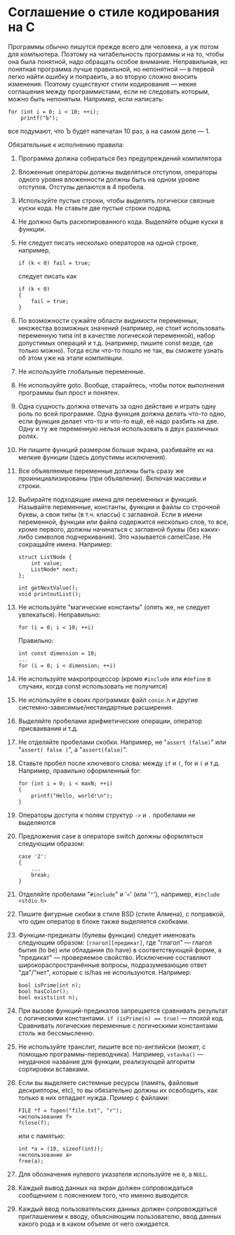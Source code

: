 # Соглашение о стиле кодирования на C

Программы обычно пишутся прежде всего для человека, а уж потом для компьютера. Поэтому на читабельность программы и на то, чтобы она была понятной, надо обращать особое внимание. Неправильная, но понятная программа лучше правильной, но непонятной — в первой легко найти ошибку и поправить, а во вторую сложно вносить изменения. Поэтому существуют стили кодирования — некие соглашения между программистами, если не следовать которым, можно быть непонятым. Например, если написать:

```
for (int i = 0; i < 10; ++i);
    printf("Ъ");
```

все подумают, что Ъ будет напечатан 10 раз, а на самом деле — 1.

Обязательные к исполнению правила:

1. Программа должна собираться без предупреждений компилятора
1. Вложенные операторы должны выделяться отступом, операторы одного уровня вложенности должны быть на одном уровне отступов. Отступы делаются в 4 пробела.
1. Используйте пустые строки, чтобы выделять логически связные куски кода. Не ставьте две пустые строки подряд.
1. Не должно быть раскопированного кода. Выделяйте общие куски в функции.
1. Не следует писать несколько операторов на одной строке, например,
    ```
    if (k < 0) fail = true;
    ```
    следует писать как

    ```
    if (k < 0) 
    {
        fail = true;
    }
    ```
1. По возможности сужайте области видимости переменных, множества возможных значений (например, не стоит использовать переменную типа int в качестве логической переменной), набор допустимых операций и т.д. (например, пишите const везде, где только можно). Тогда если что-то пошло не так, вы сможете узнать об этом уже на этапе компиляции.
1. Не используйте глобальные переменные.
1. Не используйте goto. Вообще, старайтесь, чтобы поток выполнения программы был прост и понятен.
1. Одна сущность должна отвечать за одно действие и играть одну роль по всей программе. Одна функция должна делать что-то одно, если функция делает что-то и что-то ещё, её надо разбить на две. Одну и ту же переменную нельзя использовать в двух различных ролях.
1. Не пишите функций размером больше экрана, разбивайте их на мелкие функции (здесь допустимы исключения).
1. Все объявляемые переменные должны быть сразу же проинициализированы (при объявлении). Включая массивы и строки.
1. Выбирайте подходящие имена для переменных и функций. Называйте переменные, константы, функции и файлы со строчной буквы, а свои типы (в т.ч. классы) с заглавной. Если в имени переменной, функции или файла содержится несколько слов, то все, кроме первого, должны начинаться с заглавной буквы (без каких-либо символов подчеркивания). Это называется camelCase. Не сокращайте имена. Например:
    ```
    struct ListNode {
        int value;
        ListNode* next;
    };

    int getNextValue();
    void printoutList();
    ```
1. Не используйте "магические константы" (опять же, не следует увлекаться). Неправильно:
    ```
    for (i = 0; i < 10; ++i)
    ```
    Правильно:
    ```
    int const dimension = 10;  
    ... 
    for (i = 0; i < dimension; ++i)
    ```
1. Не используйте макропроцессор (кроме `#include` или `#define` в случаях, когда const использовать не получится)
1. Не используйте в своих программах файл `conio.h` и другие системно-зависимые/нестандартные расширения.
1. Выделяйте пробелами арифметические операции, оператор присваивания и т.д.
1. Не отделяйте пробелами скобки. Например, не "`assert (false)`" или "`assert( false )`", а "`assert(false)`".
1. Ставьте пробел после ключевого слова: между `if` и `(`, for и `(` и т.д. Например, правильно оформленный for:
    ```
    for (int i = 0; i < maxN; ++i) 
    {
        printf("Hello, world!\n");
    }
    ```
1. Операторы доступа к полям структур `->` и `.` пробелами не выделяются
1. Предложения case в операторе switch должны оформляться следующим образом:
    ```
    case '2': 
    {
        ...
        break;
    }
    ```
1. Отделяйте пробелами "`#include`" и '`<`' (или '`"`'), например, `#include <stdio.h>`
1. Пишите фигурные скобки в стиле BSD (стиле Алмена), с поправкой, что один оператор в блоке также выделяется скобками.
1. Функции-предикаты (булевы функции) следует именовать следующим образом: `[глагол][предикат]`, где "глагол" — глагол бытия (to be) или обладания (to have) в соответствующей форме, а "предикат" — проверяемое свойство. Исключение составляют широкораспространённые вопросы, подразумевающие ответ "да"/"нет", которые с is/has не используются. Например:
    ```
    bool isPrime(int n);
    bool hasColor();
    bool exists(int n);
    ```
1. При вызове функций-предикатов запрещается сравнивать результат с логическими константами. `if (isPrime(n) == true)` — плохой код. Сравнивать логические переменные с логическими константами столь же бессмысленно.
1. Не используйте транслит, пишите все по-английски (может, с помощью программы-переводчика). Например, `vstavka()` — неудачное название для функции, реализующей алгоритм сортировки вставками.
1. Если вы выделяете системные ресурсы (память, файловые дескрипторы, etc), то вы обязательно должны их освободить, как только в них отпадает нужда. Пример с файлами: 
    ```
    FILE *f = fopen("file.txt", "r"); 
    <использование f> 
    fclose(f);
    ```
    или с памятью:
    ```
    int *a = (10, sizeof(int)); 
    <использование a> 
    free(a);
    ```
1. Для обозначения нулевого указателя используйте не `0`, а `NULL`.
1. Каждый вывод данных на экран должен сопровождаться сообщением с пояснением того, что именно выводится.
1. Каждый ввод пользовательских данных должен сопровождаться приглашением к вводу, объясняющим пользователю, ввод данных какого рода и в каком объеме от него ожидается.